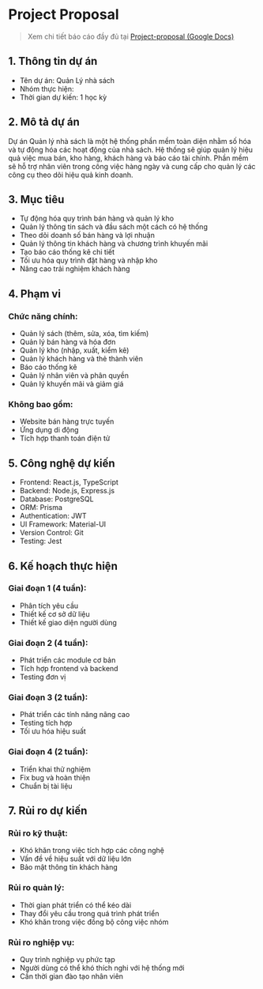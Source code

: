# Project Proposal
> Xem chi tiết báo cáo đầy đủ tại [Project-proposal (Google Docs)](https://docs.google.com/document/d/183bvzCJ-qwVtFswFlkqvEp7Z50bKNLwNh2xNzaDLQU8/edit?tab=t.0)

## 1. Thông tin dự án
- Tên dự án: Quản Lý nhà sách
- Nhóm thực hiện:
- Thời gian dự kiến: 1 học kỳ

## 2. Mô tả dự án
Dự án Quản lý nhà sách là một hệ thống phần mềm toàn diện nhằm số hóa và tự động hóa các hoạt động của nhà sách. Hệ thống sẽ giúp quản lý hiệu quả việc mua bán, kho hàng, khách hàng và báo cáo tài chính. Phần mềm sẽ hỗ trợ nhân viên trong công việc hàng ngày và cung cấp cho quản lý các công cụ theo dõi hiệu quả kinh doanh.

## 3. Mục tiêu
- Tự động hóa quy trình bán hàng và quản lý kho
- Quản lý thông tin sách và đầu sách một cách có hệ thống
- Theo dõi doanh số bán hàng và lợi nhuận
- Quản lý thông tin khách hàng và chương trình khuyến mãi
- Tạo báo cáo thống kê chi tiết
- Tối ưu hóa quy trình đặt hàng và nhập kho
- Nâng cao trải nghiệm khách hàng

## 4. Phạm vi
### Chức năng chính:
- Quản lý sách (thêm, sửa, xóa, tìm kiếm)
- Quản lý bán hàng và hóa đơn
- Quản lý kho (nhập, xuất, kiểm kê)
- Quản lý khách hàng và thẻ thành viên
- Báo cáo thống kê
- Quản lý nhân viên và phân quyền
- Quản lý khuyến mãi và giảm giá

### Không bao gồm:
- Website bán hàng trực tuyến
- Ứng dụng di động
- Tích hợp thanh toán điện tử

## 5. Công nghệ dự kiến
- Frontend: React.js, TypeScript
- Backend: Node.js, Express.js
- Database: PostgreSQL
- ORM: Prisma
- Authentication: JWT
- UI Framework: Material-UI
- Version Control: Git
- Testing: Jest

## 6. Kế hoạch thực hiện
### Giai đoạn 1 (4 tuần):
- Phân tích yêu cầu
- Thiết kế cơ sở dữ liệu
- Thiết kế giao diện người dùng

### Giai đoạn 2 (4 tuần):
- Phát triển các module cơ bản
- Tích hợp frontend và backend
- Testing đơn vị

### Giai đoạn 3 (2 tuần):
- Phát triển các tính năng nâng cao
- Testing tích hợp
- Tối ưu hóa hiệu suất

### Giai đoạn 4 (2 tuần):
- Triển khai thử nghiệm
- Fix bug và hoàn thiện
- Chuẩn bị tài liệu

## 7. Rủi ro dự kiến
### Rủi ro kỹ thuật:
- Khó khăn trong việc tích hợp các công nghệ
- Vấn đề về hiệu suất với dữ liệu lớn
- Bảo mật thông tin khách hàng

### Rủi ro quản lý:
- Thời gian phát triển có thể kéo dài
- Thay đổi yêu cầu trong quá trình phát triển
- Khó khăn trong việc đồng bộ công việc nhóm

### Rủi ro nghiệp vụ:
- Quy trình nghiệp vụ phức tạp
- Người dùng có thể khó thích nghi với hệ thống mới
- Cần thời gian đào tạo nhân viên
